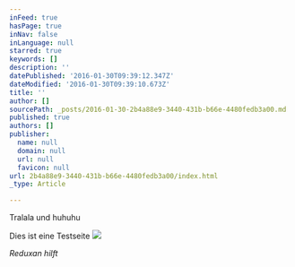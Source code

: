 ```yaml
---
inFeed: true
hasPage: true
inNav: false
inLanguage: null
starred: true
keywords: []
description: ''
datePublished: '2016-01-30T09:39:12.347Z'
dateModified: '2016-01-30T09:39:10.673Z'
title: ''
author: []
sourcePath: _posts/2016-01-30-2b4a88e9-3440-431b-b66e-4480fedb3a00.md
published: true
authors: []
publisher:
  name: null
  domain: null
  url: null
  favicon: null
url: 2b4a88e9-3440-431b-b66e-4480fedb3a00/index.html
_type: Article

---
```

Tralala und huhuhu

Dies ist eine Testseite
![](https://the-grid-user-content.s3-us-west-2.amazonaws.com/e9b1caa8-a3a1-4802-8d43-c8e63ab3a025.png)

_Reduxan hilft_